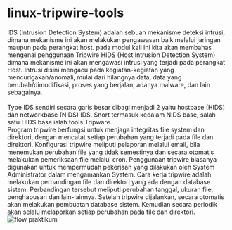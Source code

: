 # linux-tripwire-tools
IDS (Intrusion Detection System) adalah sebuah mekanisme deteksi intrusi, dimana mekanisme ini akan melakukan pengawasan baik melalui jaringan maupun pada perangkat host. pada modul kali ini kita akan membahas mengenai penggunaan Tripwire HIDS (Host Intrusion Detection System) dimana mekanisme ini akan mengawasi intrusi yang terjadi pada perangkat Host. Intrusi disini mengacu pada kegiatan-kegiatan yang mencurigakan/anomali, mulai dari hilangnya data, data yang berubah/dimodifikasi, proses yang berjalan, adanya malware, dan lain sebagainya. <br />
<br />
Type IDS sendiri secara garis besar dibagi menjadi 2 yaitu hostbase (HIDS) dan networkbase (NIDS) IDS. Snort termasuk kedalam NIDS base, salah satu HIDS base ialah tools Tripware.
<br />
Program tripwire berfungsi untuk menjaga integritas file system dan direktori, dengan mencatat setiap perubahan yang terjadi pada file dan direktori. Konfigurasi tripwire meliputi pelaporan melalui email, bila menemukan perubahan file yang tidak semestinya dan secara otomatis melakukan pemeriksaan file melalui cron. Penggunaan tripwire biasanya digunakan untuk mempermudah pekerjaan yang dilakukan oleh System Administrator dalam mengamankan System. Cara kerja tripwire adalah melakukan perbandingan file dan direktori yang ada dengan database sistem. Perbandingan tersebut meliputi perubahan tanggal, ukuran file, penghapusan dan lain-lainnya. Setelah tripwire dijalankan, secara otomatis akan melakukan   pembuatan   database   sistem.   Kemudian   secara   periodik   akan   selalu melaporkan setiap perubahan pada file dan direktori.
![flow praktikum](https://user-images.githubusercontent.com/92193431/152704200-f12a2497-dc8e-484c-b149-6228cd61a1fc.png)


